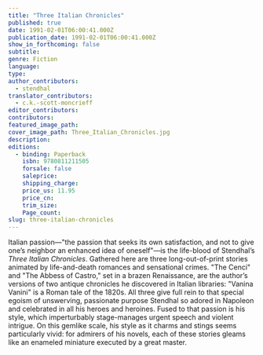 ```yaml
---
title: "Three Italian Chronicles"
published: true
date: 1991-02-01T06:00:41.000Z
publication_date: 1991-02-01T06:00:41.000Z
show_in_forthcoming: false
subtitle:
genre: Fiction
language:
type:
author_contributors:
  - stendhal
translator_contributors:
  - c.k.-scott-moncrieff
editor_contributors:
contributors:
featured_image_path:
cover_image_path: Three_Italian_Chronicles.jpg
description:
editions:
  - binding: Paperback
    isbn: 9780811211505
    forsale: false
    saleprice:
    shipping_charge:
    price_us: 11.95
    price_cn:
    trim_size:
    Page_count:
slug: three-italian-chronicles
---
```


Italian passion––"the passion that seeks its own satisfaction, and not to give one’s neighbor an enhanced idea of oneself"––is the life-blood of Stendhal’s _Three Italian Chronicles_. Gathered here are three long-out-of-print stories animated by life-and-death romances and sensational crimes. "The Cenci" and "The Abbess of Castro," set in a brazen Renaissance, are the author’s versions of two antique chronicles he discovered in Italian libraries: "Vanina Vanini" is a Roman tale of the 1820s. All three give full rein to that special egoism of unswerving, passionate purpose Stendhal so adored in Napoleon and celebrated in all his heroes and heroines. Fused to that passion is his style, which imperturbably stage-manages urgent speech and violent intrigue. On this gemlike scale, his style as it charms and stings seems particularly vivid: for admirers of his novels, each of these stories gleams like an enameled miniature executed by a great master.

